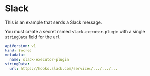 # Slack

This is an example that sends a Slack message.

You must create a secret named `slack-executor-plugin` with a single `stringData` field for the `url`:

```yaml
apiVersion: v1
kind: Secret
metadata:
  name: slack-executor-plugin
stringData:
  url: https://hooks.slack.com/services/.../.../...
```